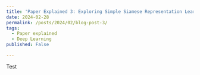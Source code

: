 ```yaml
---
title: 'Paper Explained 3: Exploring Simple Siamese Representation Learning'
date: 2024-02-28
permalink: /posts/2024/02/blog-post-3/
tags:
  - Paper explained
  - Deep Learning
published: False

---
```


Test